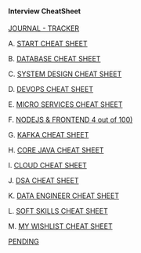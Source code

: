 #### Interview CheatSheet

[JOURNAL - TRACKER](WISH_LIST/DATE-WISE-TRACKER.md)

A. [START CHEAT SHEET](MY_RECENT_PROJECT/INTRODUCTORY_QUESTIONS.md)

B. [DATABASE CHEAT SHEET](INTERVIEW_SQL_NOSQL)

C. [SYSTEM DESIGN CHEAT SHEET](INTERVIEW_SYSTEM_DESIGN)

D. [DEVOPS CHEAT SHEET ](INTERVIEW_DEV_OPS)

E. [MICRO SERVICES CHEAT SHEET](INTERVIEW_SPRING_MICROSERVICES)

F. [NODEJS & FRONTEND 4 out of 100)](INTERVIEW_FRONT_END)

G. [KAFKA CHEAT SHEET](INTERVIEW_KAFKA)

H. [CORE JAVA CHEAT SHEET](INTERVIEW_CORE_JAVA)

I. [CLOUD CHEAT SHEET](INTERVIEW_CLOUD_AWS_AZURE_GCP)

J. [DSA CHEAT SHEET](INTERVIEW_DSA)

K. [DATA ENGINEER CHEAT SHEET](INTERVIEW_PREP_DATA_ENGINEER)

L. [SOFT SKILLS CHEAT SHEET](SOFT_SKILL)

M. [MY WISHLIST CHEAT SHEET]()

[PENDING](https://medium.com/@vivekkadiyanits/java-lead-7-to-10-years-interview-mastery-covered-question-has-asked-in-more-than-9-service-base-d55ffbb0009c)

